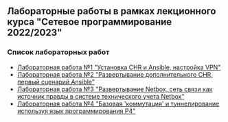 ## Лабораторные работы в рамках лекционного курса "Сетевое программирование 2022/2023"
### Список лабораторных работ
- [Лабораторная работа №1 "Установка CHR и Ansible, настройка VPN"](labs2022_2023/lab1/lab1.md)
- [Лабораторная работа №2 "Развертывание дополнительного CHR, первый сценарий Ansible"](labs2022_2023/lab2/lab2.md)
- [Лабораторная работа №3 "Развертывание Netbox, сеть связи как источник правды в системе технического учета Netbox"](labs2022_2023/lab3/lab3.md)
- [Лабораторная работа №4 "Базовая 'коммутация' и туннелирование используя язык программирования P4"](labs2022_2023/lab4/lab4.md)